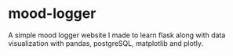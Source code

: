 # mood-logger
A simple mood logger website I made to learn flask along with data visualization with pandas, postgreSQL, matplotlib and plotly.

